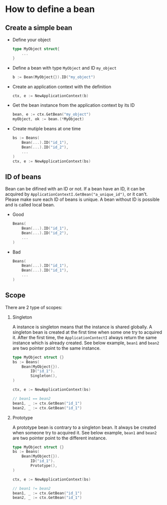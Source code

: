 # How to define a bean

## Create a simple bean

* Define your object

    ```go
    type MyObject struct{
        ...
    }
    ```

* Define a bean with type ```MyObject``` and ID ```my_object```

    ```go
    b := Bean(MyObject{}).ID("my_object")
    ```

* Create an application context with the definition

    ```go
    ctx, e := NewApplicationContext(b)
    ```

* Get the bean instance from the application context by its ID

    ```go
    bean, e := ctx.GetBean("my_object")
    myObject, ok := bean.(*MyObject)
    ```

* Create mutiple beans at one time

    ```go
    bs := Beans(
        Bean(...).ID("id_1"),
        Bean(...).ID("id_2"),
        ...
    )
    ctx, e := NewApplicationContext(bs)
    ```

## ID of beans

Bean can be difined with an ID or not. If a bean have an ID, it can be acquired by ```ApplicationContextI.GetBean("a_unique_id")```, or it can't. Please make sure each ID of beans is unique. A bean without ID is possible and is called local bean.

* Good

    ```go
    Beans(
        Bean(...).ID("id_1"),
        Bean(...).ID("id_2"),
        ...
    )
    ```

* Bad

    ```go
    Beans(
        Bean(...).ID("id_1"),
        Bean(...).ID("id_1"),
        ...
    )
    ```

## Scope

There are 2 type of scopes:

1. Singleton

    A instance is singleton means that the instance is shared globally. A singleton bean is created at the first time when some one try to acquired it. After the first time, the ```ApplicationContectI``` always return the same instance which is already created. See below example, ```bean1``` and ```bean2``` are two pointer point to the same instance.

    ```go
    type MyObject struct {}
    bs := Beans(
        Bean(MyObject{}).
            ID("id_1").
            Singleton(),
    )

    ctx, e := NewApplicationContext(bs)

    // bean1 == bean2
    bean1, _ := ctx.GetBean("id_1")
    bean2, _ := ctx.GetBean("id_1")
    ```

2. Prototype

    A prototype bean is contrary to a singleton bean. It always be created when someone try to acquired it. See below example, ```bean1``` and ```bean2``` are two pointer point to the different instance.

    ```go
    type MyObject struct {}
    bs := Beans(
        Bean(MyObject{}).
            ID("id_1").
            Prototype(),
    )

    ctx, e := NewApplicationContext(bs)

    // bean1 != bean2
    bean1, _ := ctx.GetBean("id_1")
    bean2, _ := ctx.GetBean("id_1")
    ```
